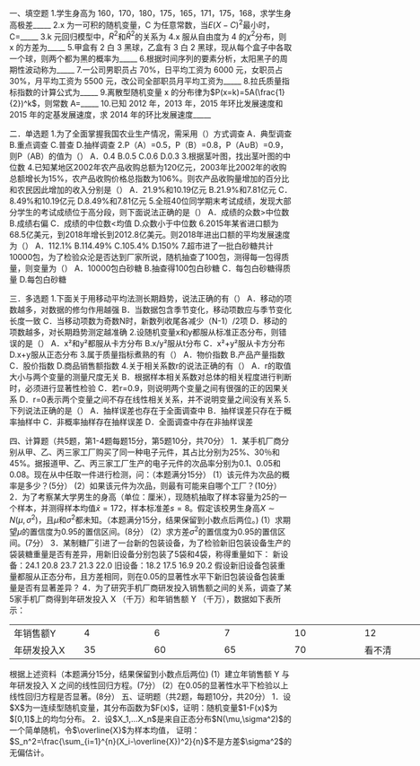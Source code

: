 一、填空题
 1.学生身高为 160，170，180，175，165，171，175，168，求学生身高极差_____
 2.x 为一可积的随机变量，C 为任意常数，当$E(X-C)^2$最小时，C=_____
 3.k 元回归模型中，$R^2$和$\bar{R}^2$的关系为
 4.x 服从自由度为 4 的$\chi^2$分布，则 x 的方差为_____
 5.甲盒有 2 白 3 黑球，乙盒有 3 白 2 黑球，现从每个盒子中各取一个球，则两个都为黑的概率为_____
 6.根据时间序列的要素分析，太阳黑子的周期性波动称为_____
 7.一公司男职员占 70%，日平均工资为 6000 元，女职员占 30%，月平均工资为 5500 元，改公司全部职员月平均工资为_____
 8.拉氏质量指标指数的计算公式为_____
 9.离散型随机变量 x 的分布律为$P(x=k)=5A(\frac{1}{2})^k$，则常数 A=_____
 10.已知 2012 年，2013 年，2015 年环比发展速度和 2015 年的定基发展速度，求 2014 年的环比发展速度_____
 ​

 二．单选题
 1.为了全面掌握我国农业生产情况，需采用（）方式调查
 A．典型调查    B.重点调查    C.普查    D.抽样调查
 2.P（A）=0.5，P（B）=0.8，P（A∪B）=0.9，则P（AB）的值为（）
 A．0.4    B.0.5    C.0.6    D.0.3
 3.根据茎叶图，找出茎叶图的中位数
 4.已知某地区2002年农产品收购总额为120亿元，2003年比2002年的收购总额增长为15%，农产品收购价格总指数为106%。则农产品收购量增加的百分比和农民因此增加的收入分别是（）
 A．21.9%和10.19亿元        B.21.9%和7.81亿元
 C．8.49%和10.19亿元        D.8.49%和7.81亿元
 5.全班40位同学期末考试成绩，发现大部分学生的考试成绩位于高分段，则下面说法正确的是（）
 A．成绩的众数&gt;中位数        B.成绩右偏
 C．成绩的中位数&lt;均值        D.众数小于中位数
 6.2015年某省进口额为68.5亿美元，到2018年增长到2012.8亿美元。则2018年进出口额的平均发展速度为（）
 A．112.1%       B.114.49%       C.105.4%       D.150%
 7.超市进了一批白砂糖共计10000包，为了检验众沦是否达到厂家所说，随机抽查了100包，测得每一包得质量，则变量为（）
 A．10000包白砂糖        B.抽查得100包白砂糖
 C．每包白砂糖得质量    D.每包白砂糖
 ​

 三．多选题
 1.下面关于用移动平均法测长期趋势，说法正确的有（）
 A．移动的项数越多，对数据的修匀作用越强
 B．当数据包含季节变化，移动项数应与季节变化长度一致
 C．当移动项数为奇数N时，新数列收尾各减少（N-1）/2项
 D．移动的项数越多，对长期趋势测定越准确
 2.设随机变量x和y都服从标准正态分布，则错误的是（）
 A．x²和y²都服从卡方分布       B.x/y²服从t分布
 C．x²+y²服从卡方分布            D.x+y服从正态分布
 3.属于质量指标煮熟的有（）
 A．物价指数      B.产品产量指数
 C．股价指数      D.商品销售额指数
 4.关于相关系数r的说法正确的有（）
 A．r的取值大小与两个变量的测量尺度无关
 B．根据样本相关系数对总体的相关程度进行判断时，必须进行显著性检验
 C．若r=0.9，则说明两个变量之间有很强的正的因果关系
 D．r=0表示两个变量之间不存在线性相关关系，并不说明变量之间没有关系
 5.下列说法正确的是（）
 A．抽样误差也存在于全面调查中
 B．抽样误差只存在于概率抽样中
 C．非概率抽样存在抽样误差
 D．全面调查中存在非抽样误差
 ​

 四、计算题（共5题，第1-4题每题15分，第5题10分，共70分）
 1．某手机厂商分别从甲、乙、丙三家工厂购买了同一种电子元件，其占比分别为25%、30％和45%。据报道甲、乙、丙三家工厂生产的电子元件的次品率分别为0.1、0.05和0.08。现在从中任取一件进行检测，问：（本题满分15分）
 (1）该元件为次品的概率是多少？(5分）
 (2）如果该元件为次品，则最有可能来自哪个工厂？(10分）
 2．为了考察某大学男生的身高（单位：厘米），现随机抽取了样本容量为25的一个样本，并测得样本均值$\bar{x}=172$，样本标准差$s=8$。假定该校男生身高$X\sim N(\mu,\sigma^2)$，且$\mu$和$\sigma^2$都未知。（本题满分15分，结果保留到小数点后两位。)
 (1）求期望$\mu$的置信度为0.95的置信区间。(8分）
 (2）求方差$\sigma^2$的置信度为0.95的置信区间。(7分）
 3．某制糖厂引进了一台新的包装设备，为了检验新旧包装设备生产的袋装糖重量是否有差异，用新旧设备分别包装了5袋和4袋，称得重量如下：
 新设备：24.1      20.8     23.7      21.3      22.0
 旧设备：18.2      17.5      16.9     20.2
 假设新旧设备包装重量都服从正态分布，且方差相同，则在0.05的显著性水平下新旧包装设备包装重量是否有显著差异？
 4．为了研究手机厂商研发投入销售额之间的关系，调查了某5家手机厂商得到年研发投入 X （千万）和年销售额 Y （千万），数据如下表所示：
 <table data-lake-id="pgWuX" id="pgWuX" margin="true" width-mode="contain" class="lake-table" style="width: 750px"><colgroup><col width="125"><col width="125"><col width="125"><col width="125"><col width="125"><col width="125"></colgroup><tbody><tr data-lake-id="ud709ffa8" id="ud709ffa8"><td data-lake-id="u907ee1df" id="u907ee1df">年销售额Y
 </td><td data-lake-id="udc64a2d2" id="udc64a2d2">4
 </td><td data-lake-id="u40b520e8" id="u40b520e8">6
 </td><td data-lake-id="u7133d18b" id="u7133d18b">7
 </td><td data-lake-id="ue892b601" id="ue892b601">10
 </td><td data-lake-id="u7dadabe9" id="u7dadabe9">12
 </td></tr><tr data-lake-id="u6434e955" id="u6434e955"><td data-lake-id="u7efe6adf" id="u7efe6adf">年研发投入X
 </td><td data-lake-id="uf954269a" id="uf954269a">35
 </td><td data-lake-id="u1a096f99" id="u1a096f99">60
 </td><td data-lake-id="uc45e69c3" id="uc45e69c3">65
 </td><td data-lake-id="u7246d606" id="u7246d606">70
 </td><td data-lake-id="u3ca5d037" id="u3ca5d037">看不清
 </td></tr></tbody></table>根据上述资料（本题满分15分，结果保留到小数点后两位)
 (1）建立年销售额 Y 与年研发投入 X 之间的线性回归方程。(7分）
 (2）在0.05的显著性水平下检验以上线性回归方程是否显著。(8分）
 五、证明题（共2题，每题10分，共20分）
 1．设$X$为一连续型随机变量，其分布函数为$F(x)$，证明：随机变量$1-F(x)$为$[0,1]$上的均匀分布。
 2．设$X_1,...X_n$是来自正态分布$N(\mu,\sigma^2)$的一个简单随机，令$\overline{X}$为样本均值，
 证明：$S_n^2=\frac{\sum_{i=1}^{n}(X_i-\overline{X})^2}{n}$不是方差$\sigma^2$的无偏估计。
 